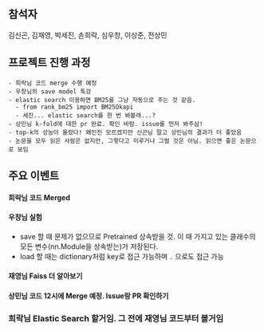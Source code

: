 ## 참석자
김신곤, 김재영, 박세진, 손희락, 심우창, 이상준, 전상민

## 프로젝트 진행 과정
```
- 희락님 코드 merge 수행 예정
- 우창님의 save model 특강
- elastic search 이용하면 BM25를 그냥 자동으로 주는 것 같음.
  - from rank_bm25 import BM25Okapi
  - 세진... elastic search를 한 번 봐볼래...?
- 상민님 k-fold에 대한 pr 완료. 확인 바람. issue를 먼저 봐주삼!
- top-k의 성능이 올랐다! 왜인진 모르겠지만 신곤님 말고 상민님의 결과가 더 좋았음
- 논문을 모두 읽은 사람은 없지만, 그렇다고 미루거나 그럴 것은 아님. 읽으면 좋은 논문으로 보임
```
## 주요 이벤트
#### 희락님 코드 Merged

#### 우창님 실험
- save 할 때 문제가 없으므로 Pretrained 상속받을 것. 이 때 가지고 있는 클래수의 모든 변수(nn.Module을 상속받는)가 저장된다.
- load 할 때는 dictionary처럼 key로 접근 가능하며 `.` 으로도 접근 가능

#### 재영님 Faiss 더 알아보기

#### 상민님 코드 12시에 Merge 예정. Issue랑 PR 확인하기

### 희락님 Elastic Search 할거임. 그 전에 재영님 코드부터 볼거임
